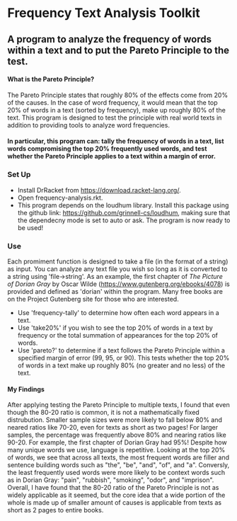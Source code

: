 # Frequency Text Analysis Toolkit
## A program to analyze the frequency of words within a text and to put the Pareto Principle to the test.

#### What is the Pareto Principle?
The Pareto Principle states that roughly 80% of the effects come from 20% of the causes. In the case of word frequency, it would mean that the top 20% of words in a text (sorted by frequency), make up roughly 80% of the text. This program is designed to test the principle with real world texts in addition to providing tools to analyze word frequencies. 

#### In particular, this program can: tally the frequency of words in a text, list words compromising the top 20% frequently used words, and test whether the Pareto Principle applies to a text within a margin of error. 

### Set Up
- Install DrRacket from https://download.racket-lang.org/.
- Open frequency-analysis.rkt. 
- This program depends on the loudhum library. Install this package using the github link: https://github.com/grinnell-cs/loudhum, making sure that the dependecny mode is set to auto or ask. 
The program is now ready to be used!

### Use
Each promiment function is designed to take a file (in the format of a string) as input. You can analyze any text file you wish so long as it is converted to a string using 'file->string'. As an example, the first chapter of *The Picture of Dorian Gray* by Oscar Wilde (https://www.gutenberg.org/ebooks/4078) is provided and defined as 'dorian' within the program. Many free books are on the Project Gutenberg site for those who are interested. 

- Use 'frequency-tally' to determine how often each word appears in a text.
- Use 'take20%' if you wish to see the top 20% of words in a text by frequency or the total summation of appearances for the top 20% of words.
- Use 'pareto?' to determine if a text follows the Pareto Principle within a specified margin of error (99, 95, or 90). This tests whether the top 20% of words in a text make up roughly 80% (no greater and no less) of the text.

#### My Findings
After applying testing the Pareto Principle to multiple texts, I found that even though the 80-20 ratio is common, it is not a mathematically fixed distrubution. Smaller sample sizes were more likely to fall below 80% and neared ratios like 70-20, even for texts as short as two pages! For larger samples, the percentage was frequently above 80% and nearing ratios like 90-20. For example, the first chapter of Dorian Gray had 95%! Despite how many unique words we use, language is repetitive. Looking at the top 20% of words, we see that across all texts, the most frequent words are filler and sentence building words such as "the", "be", "and", "of", and "a". Conversly, the least frequently used words were more likely to be context words such as in Dorian Gray: "pain", "rubbish", "smoking", "odor", and "imprison". Overall, I have found that the 80-20 ratio of the Pareto Principle is not as widely applicable as it seemed, but the core idea that a wide portion of the whole is made up of smaller amount of causes is applicable from texts as short as 2 pages to entire books.


